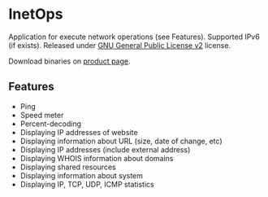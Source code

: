 InetOps
=======

Application for execute network operations (see Features). Supported IPv6 (if exists). Released under [GNU General Public License v2](http://www.gnu.org/licenses/) license.

Download binaries on [product page](http://www.henrypp.org/product/inetops).

Features
--------
- Ping
- Speed meter
- Percent-decoding
- Displaying IP addresses of website
- Displaying information about URL (size, date of change, etc)
- Displaying IP addresses (include external address)
- Displaying WHOIS information about domains
- Displaying shared resources
- Displaying information about system
- Displaying IP, TCP, UDP, ICMP statistics